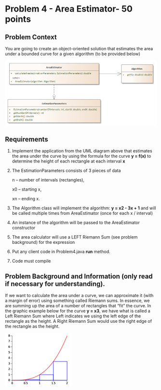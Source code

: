 # Problem 4 - Area Estimator- 50 points

## Problem Context

You are going to create an object-oriented solution that estimates the area under a bounded curve for a given algorithm (to be provided below)

![](images/AreaEstimator.png)

## Requirements

1.  Implement the application from the UML diagram above that estimates the area under the curve by using the formula for the curve **y = f(x)** to determine the height of each rectangle  at each interval **x**

2. The EstimationParameters consists of 3 pieces of data 

   n – number of intervals (rectangles), 

   x0 – starting x, 

   xn – ending x. 

3.  The Algorithm class will implement the algorithm: **y = x2 - 3x + 1** and will be called multiple times from AreaEstimator (once for each x / interval)

4.  An instance of the algorithm will be passed to the AreaEstimator constructor

5. The area calculator will use a LEFT Riemann Sum (see problem background) for the expression

6. Put any client code in Problem4.java **run** method.

7. Code must compile



## Problem Background and Information (only read if necessary for understanding).

If we want to calculate the area under a curve, we can approximate it (with a margin of error) using something called Riemann sums. In essence, we are summing up the area of a number of rectangles that “fit” the curve. In the graphic example below for the curve **y = x3**, we have what is called a Left Riemann Sum where Left indicates we using the left edge of the rectangle as the height. A Right Riemann Sum would use the right edge of the rectangle as the height.

 

![](images/graph.png)





